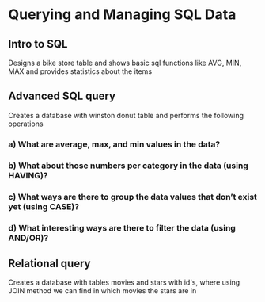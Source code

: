 # Querying and Managing SQL Data
## Intro to SQL
Designs a bike store table and shows basic sql functions like AVG, MIN, MAX and provides statistics about the items 
## Advanced SQL query
Creates a database with  winston donut table and performs the following operations
### a) What are average, max, and min values in the data?
### b) What about those numbers per category in the data (using HAVING)?
### c) What ways are there to group the data values that don’t exist yet (using CASE)?
### d) What interesting ways are there to filter the data (using AND/OR)?
## Relational query
Creates a database with tables movies and stars with id's, where using JOIN method we can find in which movies the stars are in 
